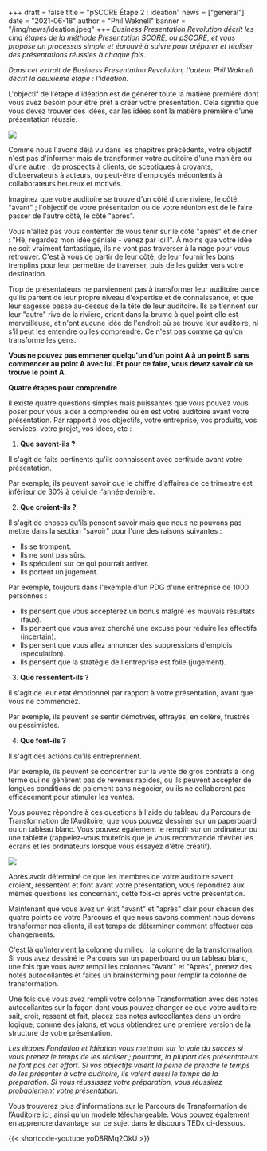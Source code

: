 +++
draft = false
title = "pSCORE Étape 2 : idéation"
news = ["general"]
date = "2021-06-18"
author = "Phil Waknell"
banner = "/img/news/ideation.jpeg"
+++
*Business Presentation Revolution décrit les cinq étapes de la méthode Presentation SCORE, ou pSCORE, et vous propose un processus simple et éprouvé à suivre pour préparer et réaliser des présentations réussies à chaque fois.*

*Dans cet extrait de Business Presentation Revolution, l'auteur Phil Waknell décrit la deuxième étape : l'idéation.*

L'objectif de l'étape d'idéation est de générer toute la matière première dont vous avez besoin pour être prêt à créer votre présentation. Cela signifie que vous devez trouver des idées, car les idées sont la matière première d'une présentation réussie.

![](/img/news/ideation.jpeg)

Comme nous l'avons déjà vu dans les chapitres précédents, votre objectif n'est pas d'informer mais de transformer votre auditoire d'une manière ou d'une autre : de prospects à clients, de sceptiques à croyants, d'observateurs à acteurs, ou peut-être d'employés mécontents à collaborateurs heureux et motivés.

Imaginez que votre auditoire se trouve d'un côté d'une rivière, le côté "avant" ; l'objectif de votre présentation ou de votre réunion est de le faire passer de l'autre côté, le côté "après".

Vous n'allez pas vous contenter de vous tenir sur le côté "après" et de crier : "Hé, regardez mon idée géniale - venez par ici !". À moins que votre idée ne soit vraiment fantastique, ils ne vont pas traverser à la nage pour vous retrouver. C'est à vous de partir de leur côté, de leur fournir les bons tremplins pour leur permettre de traverser, puis de les guider vers votre destination.

Trop de présentateurs ne parviennent pas à transformer leur auditoire parce qu'ils partent de leur propre niveau d'expertise et de connaissance, et que leur sagesse passe au-dessus de la tête de leur auditoire. Ils se tiennent sur leur "autre" rive de la rivière, criant dans la brume à quel point elle est merveilleuse, et n'ont aucune idée de l'endroit où se trouve leur auditoire, ni s'il peut les entendre ou les comprendre. Ce n'est pas comme ça qu'on transforme les gens.

**Vous ne pouvez pas emmener quelqu'un d'un point A à un point B sans commencer au point A avec lui. Et pour ce faire, vous devez savoir où se trouve le point A.**

**Quatre étapes pour comprendre**

Il existe quatre questions simples mais puissantes que vous pouvez vous poser pour vous aider à comprendre où en est votre auditoire avant votre présentation. Par rapport à vos objectifs, votre entreprise, vos produits, vos services, votre projet, vos idées, etc :

1. **Que savent-ils ?**

Il s'agit de faits pertinents qu'ils connaissent avec certitude avant votre présentation.

Par exemple, ils peuvent savoir que le chiffre d'affaires de ce trimestre est inférieur de 30% à celui de l'année dernière.

2. **Que croient-ils ?**

Il s'agit de choses qu'ils pensent savoir mais que nous ne pouvons pas mettre dans la section "savoir" pour l'une des raisons suivantes :

* Ils se trompent.
* Ils ne sont pas sûrs.
* Ils spéculent sur ce qui pourrait arriver.
* Ils portent un jugement.

Par exemple, toujours dans l'exemple d'un PDG d'une entreprise de 1000 personnes :

* Ils pensent que vous accepterez un bonus malgré les mauvais résultats (faux).
* Ils pensent que vous avez cherché une excuse pour réduire les effectifs (incertain).
* Ils pensent que vous allez annoncer des suppressions d'emplois (spéculation).
* Ils pensent que la stratégie de l'entreprise est folle (jugement).

3. **Que ressentent-ils ?**

Il s'agit de leur état émotionnel par rapport à votre présentation, avant que vous ne commenciez.

Par exemple, ils peuvent se sentir démotivés, effrayés, en colère, frustrés ou pessimistes.

4. **Que font-ils ?**

Il s'agit des actions qu'ils entreprennent.

Par exemple, ils peuvent se concentrer sur la vente de gros contrats à long terme qui ne génèrent pas de revenus rapides, ou ils peuvent accepter de longues conditions de paiement sans négocier, ou ils ne collaborent pas efficacement pour stimuler les ventes.

Vous pouvez répondre à ces questions à l'aide du tableau du Parcours de Transformation de l’Auditoire, que vous pouvez dessiner sur un paperboard ou un tableau blanc. Vous pouvez également le remplir sur un ordinateur ou une tablette (rappelez-vous toutefois que je vous recommande d'éviter les écrans et les ordinateurs lorsque vous essayez d'être créatif).

![](/img/news/atr.jpeg)

Après avoir déterminé ce que les membres de votre auditoire savent, croient, ressentent et font avant votre présentation, vous répondrez aux mêmes questions les concernant, cette fois-ci après votre présentation.

Maintenant que vous avez un état "avant" et "après" clair pour chacun des quatre points de votre Parcours et que nous savons comment nous devons transformer nos clients, il est temps de déterminer comment effectuer ces changements.

C'est là qu'intervient la colonne du milieu : la colonne de la transformation. Si vous avez dessiné le Parcours sur un paperboard ou un tableau blanc, une fois que vous avez rempli les colonnes "Avant" et "Après", prenez des notes autocollantes et faites un brainstorming pour remplir la colonne de transformation.

Une fois que vous avez rempli votre colonne Transformation avec des notes autocollantes sur la façon dont vous pouvez changer ce que votre auditoire sait, croit, ressent et fait, placez ces notes autocollantes dans un ordre logique, comme des jalons, et vous obtiendrez une première version de la structure de votre présentation.

*Les étapes Fondation et Idéation vous mettront sur la voie du succès si vous prenez le temps de les réaliser ; pourtant, la plupart des présentateurs ne font pas cet effort. Si vos objectifs valent la peine de prendre le temps de les présenter à votre auditoire, ils valent aussi le temps de la préparation. Si vous réussissez votre préparation, vous réussirez probablement votre présentation.*

Vous trouverez plus d'informations sur le Parcours de Transformation de l’Auditoire [ici](https://www.ideasonstage.com/fr/conseil-communication/parcours-transformation-auditoire/), ainsi qu'un modèle téléchargeable. Vous pouvez également en apprendre davantage sur ce sujet dans le discours TEDx ci-dessous.

{{< shortcode-youtube yoD8RMq2OkU >}}